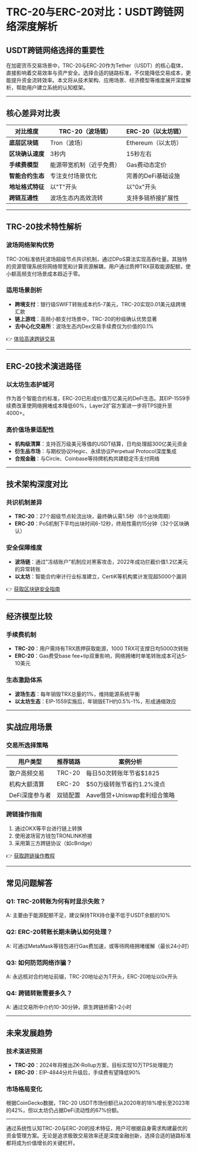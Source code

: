 # TRC-20与ERC-20对比：USDT跨链网络深度解析

## USDT跨链网络选择的重要性
在加密货币交易场景中，TRC-20与ERC-20作为Tether（USDT）的核心载体，直接影响着交易效率与资产安全。选择合适的链路标准，不仅能降低交易成本，更能提升资金流转效率。本文将从技术架构、应用场景、经济模型等维度展开深度解析，帮助用户建立系统的认知框架。

---

## 核心差异对比表

| **对比维度**       | **TRC-20（波场链）**         | **ERC-20（以太坊链）**       |
|-------------------|---------------------------|---------------------------|
| **底层区块链**     | Tron（波场）              | Ethereum（以太坊）         |
| **区块确认速度**   | 3秒内                     | 15秒左右                  |
| **手续费模型**     | 能源带宽机制（近乎免费）   | Gas费动态定价              |
| **智能合约生态**   | 专注支付场景优化           | 完善的DeFi基础设施         |
| **地址格式特征**   | 以"T"开头                 | 以"0x"开头                |
| **跨链互通性**     | 波场生态内高效流转         | 支持多链桥接扩展性         |

---

## TRC-20技术特性解析

### 波场网络架构优势
TRC-20标准依托波场超级节点共识机制，通过DPoS算法实现高吞吐量。其独特的资源管理系统将网络带宽和计算资源解耦，用户通过质押TRX获取能源配额，使小额高频支付场景成本趋近于零。

### 适用场景剖析
- **跨境支付**：银行级SWIFT转账成本约5-7美元，TRC-20实现0.01美元级跨境汇款
- **链上游戏**：高频小额支付场景中，TRC-20的秒级确认优势显著
- **去中心化交易所**：波场生态内Dex交易手续费仅为价值的0.1%

👉 [体验高速跨链交易](https://bit.ly/okx_welcome)

---

## ERC-20技术演进路径

### 以太坊生态护城河
作为首个智能合约标准，ERC-20已形成价值万亿美元的DeFi生态。其EIP-1559手续费改革使网络拥堵成本降低60%，Layer2扩容方案进一步将TPS提升至4000+。

### 高价值场景适配性
- **机构级清算**：支持百万级美元等值的USDT结算，日均处理超300亿美元资金
- **衍生品市场**：与期权协议Hegic、永续协议Perpetual Protocol深度集成
- **合规金融**：与Circle、Coinbase等持牌机构共建稳定币支付网络

---

## 技术架构深度对比

### 共识机制差异
- **TRC-20**：27个超级节点轮流出块，最终确认需1.5秒（6个出块周期）
- **ERC-20**：PoS机制下平均出块时间6-12秒，终局性需约15分钟（32个区块确认）

### 安全保障维度
- **波场链**：通过"冻结账户"机制应对黑客攻击，2022年成功拦截价值1.2亿美元的异常转账
- **以太坊**：智能合约审计行业标准建立，CertiK等机构累计发现超5000个漏洞

👉 [获取区块链安全指南](https://bit.ly/okx_welcome)

---

## 经济模型比较

### 手续费机制
- **TRC-20**：用户需持有TRX质押获取能源，1000 TRX可支撑日均5000次转账
- **ERC-20**：Gas费受base fee+tip双重影响，网络拥堵时单笔转账成本可达5-10美元

### 生态激励体系
- **波场生态**：每年销毁TRX总量的1%，维持能源系统平衡
- **以太坊生态**：EIP-1559实施后，年销毁ETH约0.5%-1%，形成通缩效应

---

## 实战应用场景

### 交易所选择策略
| **用户类型**       | **推荐链路**               | **案例分析**                     |
|-------------------|--------------------------|-------------------------------|
| 散户高频交易       | TRC-20                   | 每日50次转账年节省$1825         |
| 机构大额清算       | ERC-20                   | $50万级转账节省约1.2%滑点       |
| DeFi深度参与者     | 双链配置                 | Aave借贷+Uniswap套利组合策略     |

### 跨链操作指南
1. 通过OKX等平台进行链上转换
2. 使用波场官方钱包TRONLINK桥接
3. 采用第三方跨链协议（如cBridge）

👉 [获取跨链操作教程](https://bit.ly/okx_welcome)

---

## 常见问题解答

### Q1: TRC-20转账为何有时显示失败？
A: 主要由于能源配额不足，建议保持TRX持仓量不低于USDT余额的10%

### Q2: ERC-20转账长期未确认如何处理？
A: 可通过MetaMask等钱包进行Gas费加速，或等待网络拥堵缓解（最长24小时）

### Q3: 如何防范网络诈骗？
A: 永远核对合约地址前缀，TRC-20地址必为T开头，ERC-20地址以0x开头

### Q4: 跨链转账需要多久？
A: 通过交易所中介约10-30分钟，原生跨链桥需1-2小时

---

## 未来发展趋势

### 技术演进预测
- **TRC-20**：2024年将推出ZK-Rollup方案，目标实现10万TPS处理能力
- **ERC-20**：EIP-4844分片升级后，手续费有望降低90%

### 市场格局变化
根据CoinGecko数据，TRC-20 USDT市场份额已从2020年的18%增长至2023年的42%，但以太坊仍占据DeFi流动性的67%份额。

---

通过系统性认知TRC-20与ERC-20的技术特征，用户可根据自身需求构建最优的资金管理方案。无论是追求极致交易效率还是深度金融创新，选择合适的链路标准都将成为价值增长的关键杠杆。